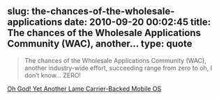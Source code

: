 slug: the-chances-of-the-wholesale-applications
date: 2010-09-20 00:02:45
title: The chances of the Wholesale Applications Community (WAC), another...
type: quote
---

> The chances of the Wholesale Applications Community (WAC), another industry-wide effort, succeeding range from zero to oh, I don’t know… ZERO!

[Oh God! Yet Another Lame Carrier-Backed Mobile OS](http://gigaom.com/2010/09/17/oh-god-yet-another-lame-carrier-backed-mobile-os/)

